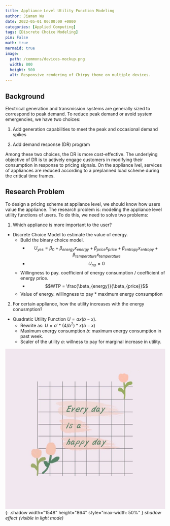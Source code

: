 ```yaml
---
title: Appliance Level Utility Function Modeling
author: Jiaman Wu
date: 2022-05-01 00:00:00 +0800
categories: [Applied Computing]
tags: [Discrete Choice Modeling]
pin: False
math: true
mermaid: true
image:
  path: /commons/devices-mockup.png
  width: 800
  height: 500
  alt: Responsive rendering of Chirpy theme on multiple devices.
---
```


## Background

Electrical generation and transmission systems are generally sized to correspond to peak demand. To reduce peak demand or avoid system emergencies, we have two choices:

1. Add generation capabilities to meet the peak and occasional demand spikes

3. Add demand response (DR) program 

Among these two choices, the DR is more cost-effective. The underlying objective of DR is to actively engage customers in modifying their consumption in response to pricing signals. On the appliance lvel, services of appliances are reduced according to a preplanned load scheme during the critical time frames.  

## Research Problem
To design a pricing scheme at appliance level, we should know how users value the appliance. The research problem is: modeling the appliance level utility functions of users. To do this, we need to solve two problems:

1. Which appliance is more important to the user?

- Discrete Choice Model to estimate the value of energy.
    * Build the binary choice model. 
        - $$U_{yes} = \beta_{0}+\beta_{energy} x_{energy} + \beta_{price} x_{price} + \beta_{entropy} x_{entropy} + \beta_{temperature} x_{temperature}$$
        - $$U_{no} = 0$$
    * Willingness to pay. coefficient of energy consumption / coefficient of energy price.
        - $$WTP = \frac{\beta_{energy}}{\beta_{price}}$$
    * Value of energy. willingness to pay * maximum energy consumption  

2. For certain appliance, how the utility increases with the energy conusmption?

- Quadratic Utility Function $U = ax(b-x)$.
    * Rewrite as: $U = a'* (4/b^{2}) * x(b-x)$
    * Maximum energy consumption $b$: maximum energy consumption in past week.  
    * Scaler of the utility $a$: willness to pay for marginal increase in utility.

![Window shadow](../assets/fig/1.jpg){: .shadow width="1548" height="864" style="max-width: 50%" }
_shadow effect (visible in light mode)_

